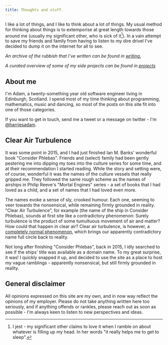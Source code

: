 ```yaml
---
title: Thoughts and stuff.
---
```

 
I like a lot of things, and I like to think about a lot of things. My usual method for thinking about things is to extemporise at great length towards those around me (usually my significant other, who is sick of it[^1]). In a vain attempt to save my friends and family from having to listen to my dire drivel  I've decided to dump it on the internet for all to see. 

*An archive of the rubbish that I've written can be found in [writing.](/writing.html)*

*A curated overview of some of my side projects can be found in [projects](/projects.html)*

## About me

I'm Adam, a twenty-something year old software engineer living in Edinburgh, Scotland. I spend most of my time thinking about programming, mathematics, music and dancing, so most of the posts on this site fit into one of those categories.

If you want to get in touch, send me a tweet or a message on twitter - I'm [@harriesadam](https://twitter.com/harriesadam).

## Clear Air Turbulence

It was some point in 2015, and I had just finished Ian M. Banks' wonderful book "Consider Phlebas". Friends and (select) family had been gently pestering me into dipping my toes into the culture series for some time, and at their recommendation I started reading. While the story and setting were, of course, wonderful it was the names of the culture vessels that really gripped me. They followed the same rough scheme as the names of airships in Philip Reeve's "Mortal Engines" series - a set of books that I had loved as a child, and a set of names that I had loved even more. 

The names evoke a sense of sly, crooked humour. Each one, seeming to veer towards the nonsensical, while remaining firmly grounded in reality. "Clear Air Turbulence", for example (the name of the ship in Consider Phlebas), sounds at first site like a contradictory phenomenon: Surely turbulence is the product of some tumultuous movement of air and matter? How could that happen in clear air? Clear air turbulence, is however, a [completely normal phenomenon](https://en.wikipedia.org/wiki/Clear-air_turbulence), which brings our apparently contradictory name full circle back to reality. 

Not long after finishing "Consider Phlebas", back in 2015, I idly searched to see if the ships' title was available as a domain name. To my great surprise, it was! I quickly snapped it up, and decided to use the site as a place to host my vague ramblings - apparently nonsensical, but still firmly grounded in reality. 

## General disclaimer

All opinions expressed on this site are my own, and in now way reflect the opinions of my employer. Please do not take anything written here too seriously, and if anything offends or rankles, please reach out as soon as possible - I'm always keen to listen to new perspectives and ideas.  

[^1]: I jest - my significant other claims to love it when I ramble on about whatever is filling up my head. In her words "it really helps me to get to sleep". 
